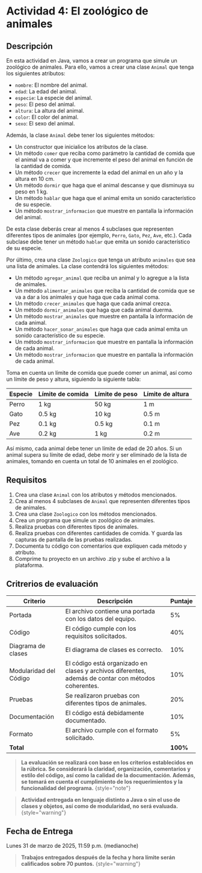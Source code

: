 # Actividad 4: El zoológico de animales

## Descripción

En esta actividad en Java, vamos a crear un programa que simule un zoológico de animales. Para ello, vamos a crear una
clase `Animal` que tenga los siguientes atributos:

- `nombre`: El nombre del animal.
- `edad`: La edad del animal.
- `especie`: La especie del animal.
- `peso`: El peso del animal.
- `altura`: La altura del animal.
- `color`: El color del animal.
- `sexo`: El sexo del animal.

Además, la clase `Animal` debe tener los siguientes métodos:

- Un constructor que inicialice los atributos de la clase.
- Un método `comer` que reciba como parámetro la cantidad de comida que el animal va a comer y que incremente el peso
  del animal en función de la cantidad de comida.
- Un método `crecer` que incremente la edad del animal en un año y la altura en 10 cm.
- Un método `dormir` que haga que el animal descanse y que disminuya su peso en 1 kg.
- Un método `hablar` que haga que el animal emita un sonido característico de su especie.
- Un método `mostrar_informacion` que muestre en pantalla la información del animal.

De esta clase deberás crear al menos 4 subclases que representen diferentes tipos de animales (por ejemplo, `Perro`,
`Gato`, `Pez`, `Ave`, etc.). Cada subclase debe tener un método `hablar` que emita un sonido característico de su
especie.

Por último, crea una clase `Zoologico` que tenga un atributo `animales` que sea una lista de animales. La clase
contendrá los siguientes métodos:

- Un método `agregar_animal` que reciba un animal y lo agregue a la lista de animales.
- Un método `alimentar_animales` que reciba la cantidad de comida que se va a dar a los animales y que haga que cada
  animal coma.
- Un método `crecer_animales` que haga que cada animal crezca.
- Un método `dormir_animales` que haga que cada animal duerma.
- Un método `mostrar_animales` que muestre en pantalla la información de cada animal.
- Un método `hacer_sonar_animales` que haga que cada animal emita un sonido característico de su especie.
- Un método `mostrar_informacion` que muestre en pantalla la información de cada animal.
- Un método `mostrar_informacion` que muestre en pantalla la información de cada animal.

Toma en cuenta un límite de comida que puede comer un animal, así como un límite de peso y altura, siguiendo la
siguiente tabla:

| Especie | Límite de comida | Límite de peso | Límite de altura |
|---------|------------------|----------------|------------------|
| Perro   | 1 kg             | 50 kg          | 1 m              |
| Gato    | 0.5 kg           | 10 kg          | 0.5 m            |
| Pez     | 0.1 kg           | 0.5 kg         | 0.1 m            |
| Ave     | 0.2 kg           | 1 kg           | 0.2 m            |

Así mismo, cada animal debe tener un límite de edad de 20 años. Si un animal supera su límite de edad, debe morir y ser
eliminado de la lista de animales, tomando en cuenta un total de 10 animales en el zoológico.

## Requisitos

1. Crea una clase `Animal` con los atributos y métodos mencionados.
2. Crea al menos 4 subclases de `Animal` que representen diferentes tipos de animales.
3. Crea una clase `Zoologico` con los métodos mencionados.
4. Crea un programa que simule un zoológico de animales.
5. Realiza pruebas con diferentes tipos de animales.
6. Realiza pruebas con diferentes cantidades de comida. Y guarda las capturas de pantalla de las pruebas realizadas.
7. Documenta tu código con comentarios que expliquen cada método y atributo.
8. Comprime tu proyecto en un archivo .zip y sube el archivo a la plataforma.

## Critrerios de evaluación

| Criterio               | Descripción                                                                                         | Puntaje  |
|------------------------|-----------------------------------------------------------------------------------------------------|----------|
| Portada                | El archivo contiene una portada con los datos del equipo.                                           | 5%       |
| Código                 | El código cumple con los requisitos solicitados.                                                    | 40%      |
| Diagrama de clases     | El diagrama de clases es correcto.                                                                  | 10%      |
| Modularidad del Código | El código está organizado en clases y archivos diferentes, además de contar con métodos coherentes. | 10%      |
| Pruebas                | Se realizaron pruebas con diferentes tipos de animales.                                             | 20%      |
| Documentación          | El código está debidamente documentado.                                                             | 10%      |
| Formato                | El archivo cumple con el formato solicitado.                                                        | 5%       |
| **Total**              |                                                                                                     | **100%** |

> **La evaluación se realizará con base en los criterios establecidos en la rúbrica. Se considerará la claridad,
> organización, comentarios y estilo del código, así como la calidad de la documentación. Además, se tomará en cuenta
> el cumplimiento de los requerimientos y la funcionalidad del programa.**
> {style="note"}

> **Actividad entregada en lenguaje distinto a Java o sin el uso de clases y objetos, así como de modularidad, no será
> evaluada.**
> {style="warning"}

## Fecha de Entrega

Lunes 31 de marzo de 2025, 11:59 p.m. (medianoche)

> **Trabajos entregados después de la fecha y hora límite serán calificados sobre 70 puntos.**
> {style="warning"}